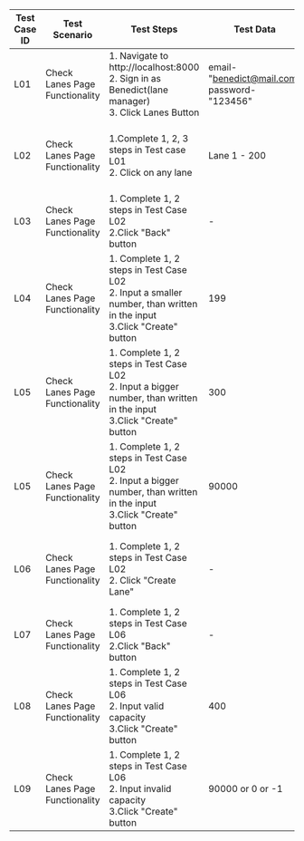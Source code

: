| Test Case ID | Test Scenario | Test Steps | Test Data | Expected Result | Actual Result | Status |
|---|---|---|---|---|---|---|
|L01| Check Lanes Page Functionality | 1. Navigate to http://localhost:8000 <br> 2. Sign in as Benedict(lane manager) <br> 3. Click Lanes Button <br> | email- "benedict@mail.com" <br> password- "123456" | All the lanes available in the database, should be visible | Expected Result | Pass | 
|L02| Check Lanes Page Functionality | 1.Complete 1, 2, 3 steps in Test case L01 <br> 2. Click on any lane | Lane 1 - 200 | Should be redirected to that lanes page, an input should be available, where capacity of lane can be edited and confirmed or canceled by below buttons | Expected Result | Pass |
|L03| Check Lanes Page Functionality | 1. Complete 1, 2 steps in Test Case L02 <br> 2.Click "Back" button | - | Should be redirected to Lanes page  http://localhost:8000/lanes | Expected Result | Pass |
|L04| Check Lanes Page Functionality | 1. Complete 1, 2 steps in Test Case L02 <br> 2. Input a smaller number, than written in the input <br> 3.Click "Create" button | 199 | "Create" button should be disabled | Expected Result | Pass | 
|L05| Check Lanes Page Functionality | 1. Complete 1, 2 steps in Test Case L02 <br> 2. Input a bigger number, than written in the input <br> 3.Click "Create" button | 300 | Should edit lane capacity and redirect to http://localhost:8000/lanes | Expected Result | Pass | 
|L05| Check Lanes Page Functionality | 1. Complete 1, 2 steps in Test Case L02 <br> 2. Input a bigger number, than written in the input <br> 3.Click "Create" button | 90000 | Should not edit lane capacity and inform about maximum number | Expected Result | Pass |
|L06| Check Lanes Page Functionality | 1. Complete 1, 2 steps in Test Case L02 <br> 2. Click "Create Lane" | - | Should be redirected to page http://localhost:8000/newlane, an input should be available, where capacity of lane can be set and confirmed or canceled by below buttons | Expected Result | Pass |
|L07| Check Lanes Page Functionality | 1. Complete 1, 2 steps in Test Case L06 <br> 2.Click "Back" button | - | Should be redirected to Lanes page  http://localhost:8000/lanes | Expected Result | Pass | 
|L08| Check Lanes Page Functionality | 1. Complete 1, 2 steps in Test Case L06 <br> 2. Input valid capacity <br> 3.Click "Create" button | 400 | Should create a lane | Expected Result | Pass |
|L09| Check Lanes Page Functionality | 1. Complete 1, 2 steps in Test Case L06 <br> 2. Input invalid capacity <br> 3.Click "Create" button | 90000 or 0 or -1 | Create Button  should  be disabled, should show information "Capacity needs to be more than 1 and less than 1000" | Expected Result | Pass |